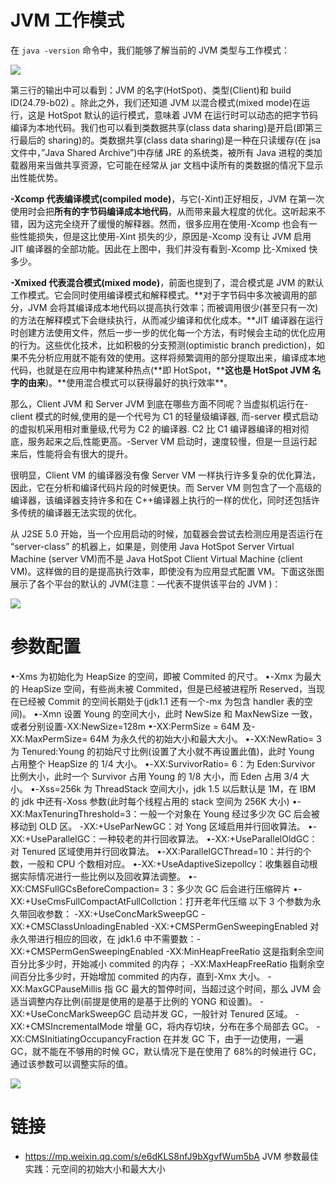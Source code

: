 # JVM 工作模式

在 `java -version` 命令中，我们能够了解当前的 JVM 类型与工作模式：

![](https://coding.net/u/hoteam/p/Cache/git/raw/master/2016/8/2/65956595-CEC6-4E9A-B59E-2E312F4A19E6.png)

第三行的输出中可以看到：JVM 的名字(HotSpot)、类型(Client)和 build ID(24.79-b02) 。除此之外，我们还知道 JVM 以混合模式(mixed mode)在运行，这是 HotSpot 默认的运行模式，意味着 JVM 在运行时可以动态的把字节码编译为本地代码。我们也可以看到类数据共享(class data sharing)是开启(即第三行最后的 sharing)的。类数据共享(class data sharing)是一种在只读缓存(在 jsa 文件中，”Java Shared Archive”)中存储 JRE 的系统类，被所有 Java 进程的类加载器用来当做共享资源，它可能在经常从 jar 文档中读所有的类数据的情况下显示出性能优势。

**-Xcomp 代表编译模式(compiled mode)**，与它(-Xint)正好相反，JVM 在第一次使用时会把**所有的字节码编译成本地代码**，从而带来最大程度的优化。这听起来不错，因为这完全绕开了缓慢的解释器。然而，很多应用在使用-Xcomp 也会有一些性能损失，但是这比使用-Xint 损失的少，原因是-Xcomp 没有让 JVM 启用 JIT 编译器的全部功能。因此在上图中，我们并没有看到-Xcomp 比-Xmixed 快多少。

**-Xmixed 代表混合模式(mixed mode)**，前面也提到了，混合模式是 JVM 的默认工作模式。它会同时使用编译模式和解释模式。**对于字节码中多次被调用的部分，JVM 会将其编译成本地代码以提高执行效率；而被调用很少(甚至只有一次)的方法在解释模式下会继续执行，从而减少编译和优化成本。**JIT 编译器在运行时创建方法使用文件，然后一步一步的优化每一个方法，有时候会主动的优化应用的行为。这些优化技术，比如积极的分支预测(optimistic branch prediction)，如果不先分析应用就不能有效的使用。这样将频繁调用的部分提取出来，编译成本地代码，也就是在应用中构建某种热点(**即 HotSpot，\*\***这也是 HotSpot JVM 名字的由来**)。**使用混合模式可以获得最好的执行效率\*\*。

那么，Client JVM 和 Server JVM 到底在哪些方面不同呢？当虚拟机运行在-client 模式的时候,使用的是一个代号为 C1 的轻量级编译器, 而-server 模式启动的虚拟机采用相对重量级,代号为 C2 的编译器. C2 比 C1 编译器编译的相对彻底，服务起来之后,性能更高。-Server VM 启动时，速度较慢，但是一旦运行起来后，性能将会有很大的提升。

很明显，Client VM 的编译器没有像 Server VM 一样执行许多复杂的优化算法，因此，它在分析和编译代码片段的时候更快。而 Server VM 则包含了一个高级的编译器，该编译器支持许多和在 C++编译器上执行的一样的优化，同时还包括许多传统的编译器无法实现的优化。

从 J2SE 5.0 开始，当一个应用启动的时候，加载器会尝试去检测应用是否运行在 “server-class” 的机器上，如果是，则使用 Java HotSpot Server Virtual Machine (server VM)而不是 Java HotSpot Client Virtual Machine (client VM)。这样做的目的是提高执行效率，即使没有为应用显式配置 VM。下面这张图展示了各个平台的默认的 JVM(注意：—代表不提供该平台的 JVM )：

![](http://static.oschina.net/uploads/space/2015/0918/213602_GsBV_1434710.png)

# 参数配置

•-Xms 为初始化为 HeapSize 的空间，即被 Commited 的尺寸。
•-Xmx 为最大的 HeapSize 空间，有些尚未被 Commited，但是已经被进程所 Reserved，当现在已经被 Commit 的空间长期处于(jdk1.1 还有一个-mx 为包含 handler 表的空间)。
•-Xmn 设置 Young 的空间大小，此时 NewSize 和 MaxNewSize 一致，或者分别设置-XX:NewSize=128m
•-XX:PermSize = 64M 及-XX:MaxPermSize= 64M 为永久代的初始大小和最大大小。
•-XX:NewRatio= 3 为 Tenured:Young 的初始尺寸比例(设置了大小就不再设置此值)，此时 Young 占用整个 HeapSize 的 1/4 大小。
•-XX:SurvivorRatio= 6：为 Eden:Survivor 比例大小，此时一个 Survivor 占用 Young 的 1/8 大小，而 Eden 占用 3/4 大小。
•-Xss=256k 为 ThreadStack 空间大小，jdk 1.5 以后默认是 1M，在 IBM 的 jdk 中还有-Xoss 参数(此时每个线程占用的 stack 空间为 256K 大小)
•-XX:MaxTenuringThreshold=3：一般一个对象在 Young 经过多少次 GC 后会被移动到 OLD 区。
-XX:+UseParNewGC：对 Yong 区域启用并行回收算法。
•-XX:+UseParallelGC：一种较老的并行回收算法。
•-XX:+UseParallelOldGC：对 Tenured 区域使用并行回收算法。
•-XX:ParallelGCThread=10：并行的个数，一般和 CPU 个数相对应。
•-XX:+UseAdaptiveSizepollcy：收集器自动根据实际情况进行一些比例以及回收算法调整。
•-XX:CMSFullGCsBeforeCompaction= 3：多少次 GC 后会进行压缩碎片
•-XX:+UseCmsFullCompactAtFullCollction：打开老年代压缩
以下 3 个参数为永久带回收参数：
-XX:+UseConcMarkSweepGC -XX:+CMSClassUnloadingEnabled
-XX:+CMSPermGenSweepingEnabled 对永久带进行相应的回收，在 jdk1.6 中不需要数：-XX:+CMSPermGenSweepingEnabled
-XX:MinHeapFreeRatio 这是指剩余空间百分比多少时，开始减小 commited 的内存；
-XX:MaxHeapFreeRatio 指剩余空间百分比多少时，开始增加 commited 的内存，直到-Xmx 大小。
-XX:MaxGCPauseMillis 指 GC 最大的暂停时间，当超过这个时间，那么 JVM 会适当调整内存比例(前提是使用的是基于比例的 YONG 和设置)。
-XX:+UseConcMarkSweepGC 启动并发 GC，一般针对 Tenured 区域。
-XX:+CMSIncrementalMode 增量 GC，将内存切块，分布在多个局部去 GC。
-XX:CMSInitiatingOccupancyFraction 在并发 GC 下，由于一边使用，一遍 GC，就不能在不够用的时候 GC，默认情况下是在使用了 68%的时候进行 GC，通过该参数可以调整实际的值。

![](https://i0.wp.com/www.techpaste.com/wp-content/uploads/2012/02/Default-JVM-Settings-Java-6.jpg?w=600)

# 链接

- https://mp.weixin.qq.com/s/e6dKLS8nfJ9bXgvfWum5bA JVM 参数最佳实践：元空间的初始大小和最大大小
